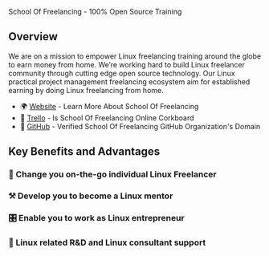 School Of Freelancing - 100% Open Source Training

## Overview


We are on a mission to empower Linux freelancing training around the globe to earn money from home. We’re working hard to build Linux freelancer community through cutting edge open source technology. Our Linux practical project management freelancing ecosystem aim for established earning by doing Linux freelancing from home.

* 🌍 [Website](https://www.schooloffreelancing.com/) - Learn More About School Of Freelancing
* 📖 [Trello](https://trello.com/b/RFo7GNdY/school-of-freelancing) - Is School Of Freelancing Online Corkboard
* 🐞 [GitHub](https://github.com/SchoolOfFreelancing) - Verified School Of Freelancing GitHub Organization's Domain

## Key Benefits and Advantages

### 🐧 Change you on-the-go individual Linux Freelancer
### ⚒ Develop you to become a Linux mentor
### 🎛 Enable you to work as Linux entrepreneur
### 🚀 Linux related R&D and Linux consultant support  





